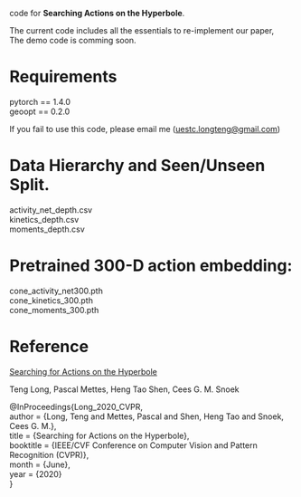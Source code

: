 code for **Searching Actions on the Hyperbole**. <br>

The current code includes all the essentials to re-implement our paper, <br>
The demo code is comming soon. <br>

# Requirements
pytorch == 1.4.0 <br>
geoopt == 0.2.0 <br>

If you fail to use this code, please email me (uestc.longteng@gmail.com) <br>

# Data Hierarchy and Seen/Unseen Split.

activity_net_depth.csv	<br>
kinetics_depth.csv	<br>
moments_depth.csv <br>

# Pretrained 300-D action embedding:

cone_activity_net300.pth	<br>
cone_kinetics_300.pth	<br>
cone_moments_300.pth <br>

# Reference

[Searching for Actions on the Hyperbole](http://openaccess.thecvf.com/content_CVPR_2020/html/Long_Searching_for_Actions_on_the_Hyperbole_CVPR_2020_paper.html)

Teng Long, Pascal Mettes, Heng Tao Shen, Cees G. M. Snoek

@InProceedings{Long_2020_CVPR, <br>
author = {Long, Teng and Mettes, Pascal and Shen, Heng Tao and Snoek, Cees G. M.}, <br>
title = {Searching for Actions on the Hyperbole}, <br>
booktitle = {IEEE/CVF Conference on Computer Vision and Pattern Recognition (CVPR)}, <br>
month = {June}, <br>
year = {2020} <br>
}



